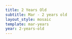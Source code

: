 ```yaml
---
title: 2 Years Old
subtitle: Mar - 2 years old
layout_style: mosaic
template: mar-years
year: 2-years-old
---
```

